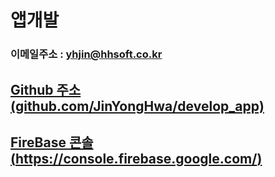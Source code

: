 # 앱개발

### 이메일주소 : yhjin@hhsoft.co.kr

## [Github 주소 (github.com/JinYongHwa/develop_app)](https://github.com/JinYongHwa/develop_app)

## [FireBase 콘솔 (https://console.firebase.google.com/)](https://console.firebase.google.com/)

